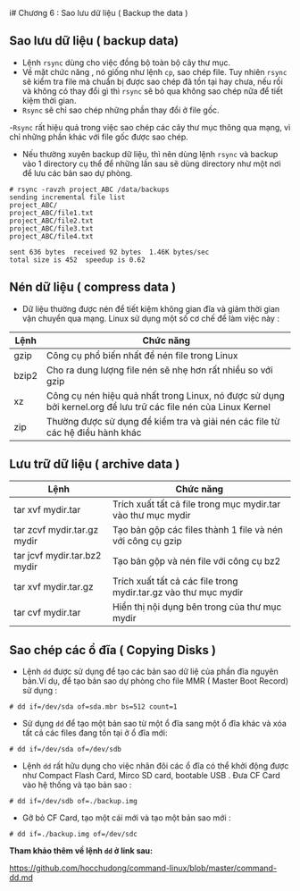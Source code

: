 i# Chương 6 : Sao lưu dữ liệu ( Backup the data )

## Sao lưu dữ liệu ( backup data)

- Lệnh `rsync` dùng cho việc đồng bộ toàn bộ cây thư mục.
- Về mặt chức năng , nó giống như lệnh `cp`, sao chép file. Tuy nhiên `rsync` sẽ kiểm tra file mà chuẩn bị
được sao chép đã tồn tại hay chưa, nếu rồi và không có thay đổi gì thì `rsync` sẽ bỏ qua không sao chép nữa
để tiết kiệm thời gian. 
- `Rsync` sẽ chỉ sao chép những phần thay đổi ở file gốc.

-`Rsync` rất hiệu quả trong việc sao chép các cây thư mục thông qua mạng, vì chỉ những phần khác với file gốc
được sao chép. 

- Nếu thường xuyên backup dữ liệu, thì nên dùng lệnh `rsync` và backup vào 1 directory cụ thể để những lần sau
sẽ dùng directory như một nơi để lưu các bản sao dự phòng.

```
# rsync -ravzh project_ABC /data/backups
sending incremental file list
project_ABC/
project_ABC/file1.txt
project_ABC/file2.txt
project_ABC/file3.txt
project_ABC/file4.txt

sent 636 bytes  received 92 bytes  1.46K bytes/sec
total size is 452  speedup is 0.62
```


## Nén dữ liệu ( compress data )

- Dữ liệu thường được nén để tiết kiệm không gian đĩa và giảm thời gian vận chuyển qua mạng. Linux sử dụng một 
số cơ chế để làm việc này :


|Lệnh|Chức năng|
|-------|-----------|
|gzip 	|Công cụ phổ biến nhất để nén file trong Linux|
|bzip2  |Cho ra dung lượng file nén sẽ nhẹ hơn rất nhiều so với gzip|
|xz     |Công cụ nén hiệu quả nhất trong Linux, nó được sử dụng bởi kernel.org  để lưu trữ các file nén của Linux Kernel|
|zip    |Thường được sử dụng để kiểm tra và giải nén các file từ các hệ điều hành khác|


## Lưu trữ dữ liệu ( archive data )

|Lệnh|Chức năng|
|-------|-----------|
|tar xvf mydir.tar|Trích xuất tất cả file trong mục mydir.tar vào thư mục mydir|
|tar zcvf mydir.tar.gz mydir|Tạo bản gộp các files thành 1 file và nén với công cụ gzip|
|tar jcvf mydir.tar.bz2 mydir|Tạo bản gộp và nén file với công cụ bz2|
|tar xvf mydir.tar.gz|Trích xuất tất cả các file trong mydir.tar.gz vào thư mục mydir|
|tar cvf  mydir.tar|Hiển thị nội dụng bên trong của thư mục mydir|


## Sao chép các ổ đĩa ( Copying Disks )

- Lệnh `dd` được sử dụng để tạo các bản sao dữ liệ của phần đĩa nguyên bản.Ví dụ, để tạo bản sao dự phòng
cho  file MMR ( Master Boot Record) sử dụng :

`# dd if=/dev/sda of=sda.mbr bs=512 count=1`

- Sử dụng `dd` để tạo một bản sao từ một ổ đĩa sang một ổ đĩa khác và xóa tất cả các files đang tồn tại ở ổ đĩa mới:

`# dd if=/dev/sda of=/dev/sdb`

- Lệnh `dd` rất hữu dụng cho việc nhân đôi các ổ đĩa có thể khởi động được như Compact Flash Card, Mirco SD card, 
bootable USB . Đưa CF Card vào hệ thống và tạo bản sao :

`# dd if=/dev/sdb of=./backup.img`

- Gỡ bỏ CF Card, tạo một cái mới và tạo một bản sao mới :

`# dd if=./backup.img of=/dev/sdc`

**Tham khảo thêm về lệnh `dd` ở link sau:**

https://github.com/hocchudong/command-linux/blob/master/command-dd.md
